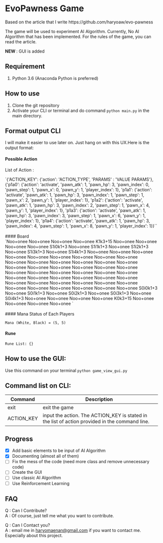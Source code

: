 # EvoPawness Game

<p>Based on the article that I write https://github.com/haryoaw/evo-pawness</p>

<p>The game will be used to experiment AI Algorithm. Currently, No AI Algorithm that has been implemented. For the rules of the game, you can read the article.</p>

<b>NEW </b> : GUI is added
## Requirement
1. Python 3.6 (Anaconda Python is preferred)

## How to use
1. Clone the git repository
2. Activate your CLI or terminal and do command `python main.py` in the main directory.

## Format output CLI
I will make it easier to use later on. Just hang on with this UX.Here is the output format:

#### Possible Action
List of Action :
<div>
`{'ACTION_KEY': {'action': 'ACTION_TYPE',
          'PARAMS' : 'VALUE PARAMS'},
{'p1a0': {'action': 'activate',
          'pawn_atk': 1,
          'pawn_hp': 3,
          'pawn_index': 0,
          'pawn_step': 1,
          'pawn_x': 0,
          'pawn_y': 1,
          'player_index': 1},
 'p1a1': {'action': 'activate',
          'pawn_atk': 1,
          'pawn_hp': 3,
          'pawn_index': 1,
          'pawn_step': 1,
          'pawn_x': 2,
          'pawn_y': 1,
          'player_index': 1},
 'p1a2': {'action': 'activate',
          'pawn_atk': 1,
          'pawn_hp': 3,
          'pawn_index': 2,
          'pawn_step': 1,
          'pawn_x': 4,
          'pawn_y': 1,
          'player_index': 1},
 'p1a3': {'action': 'activate',
          'pawn_atk': 1,
          'pawn_hp': 3,
          'pawn_index': 3,
          'pawn_step': 1,
          'pawn_x': 6,
          'pawn_y': 1,
          'player_index': 1},
 'p1a4': {'action': 'activate',
          'pawn_atk': 1,
          'pawn_hp': 3,
          'pawn_index': 4,
          'pawn_step': 1,
          'pawn_x': 8,
          'pawn_y': 1,
          'player_index': 1}}``</div>
          <br>
#### Board
<div>
`Noo+onee Noo+onee Noo+onee Noo+onee K1k3+15 Noo+onee Noo+onee Noo+onee Noo+onee
S1i0k1+3 Noo+onee S1i1k1+3 Noo+onee S1i2k1+3 Noo+onee S1i3k1+3 Noo+onee S1i4k1+3
Noo+onee Noo+onee Noo+onee Noo+onee Noo+onee Noo+onee Noo+onee Noo+onee Noo+onee
Noo+onee Noo+onee Noo+onee Noo+onee Noo+onee Noo+onee Noo+onee Noo+onee Noo+onee
Noo+onee Noo+onee Noo+onee Noo+onee Noo+onee Noo+onee Noo+onee Noo+onee Noo+onee
Noo+onee Noo+onee Noo+onee Noo+onee Noo+onee Noo+onee Noo+onee Noo+onee Noo+onee
Noo+onee Noo+onee Noo+onee Noo+onee Noo+onee Noo+onee Noo+onee Noo+onee Noo+onee
S0i0k1+3 Noo+onee S0i1k1+3 Noo+onee S0i2k1+3 Noo+onee S0i3k1+3 Noo+onee S0i4k1+3
Noo+onee Noo+onee Noo+onee Noo+onee K0k3+15 Noo+onee Noo+onee Noo+onee Noo+onee
`</div>
<br>
#### Mana Status of Each Players

`Mana (White, Black) = (5, 5)`<br>
#### Rune
`Rune List:
{}`

## How to use the GUI:
Use this command on your terminal
`python game_view_gui.py`

## Command list on CLI:
|Command| Description|
|-------|------------|
|exit|exit the game|
|ACTION_KEY|input the action. The ACTION_KEY is stated in the list of action provided in the command line.|
## Progress
- [x] Add basic elements to be input of AI Algorithm
- [x] Documenting (almost all of them)
- [ ] Fix the mess of the code (need more class and remove unnecessary code)
- [ ] Create the GUI
- [ ] Use classic AI Algorithm
- [ ] Use Reinforcement Learning
## FAQ
Q : Can I Contribute? <br>
A : Of course, just tell me what you want to contribute. <br>

Q : Can I Contact you? <br>
A : email me in haryomaenan@gmail.com if you want to contact me. Especially about this project.
